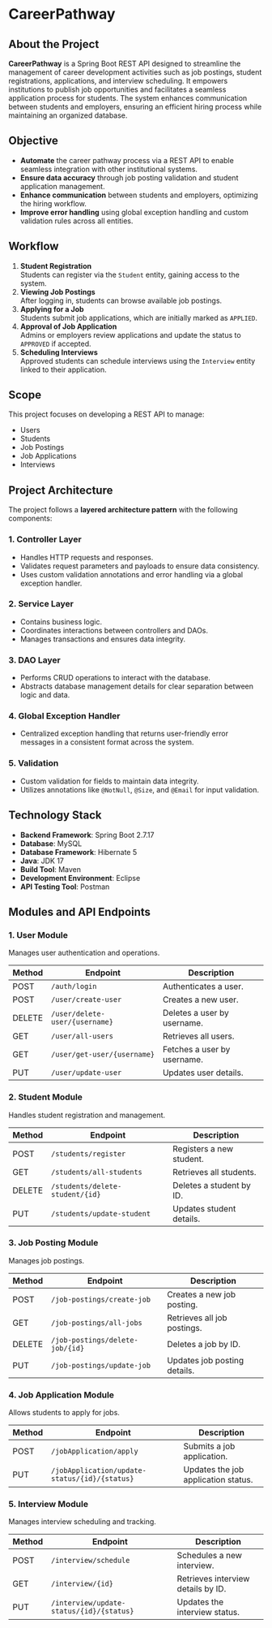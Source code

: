 # CareerPathway

## About the Project
**CareerPathway** is a Spring Boot REST API designed to streamline the management of career development activities such as job postings, student registrations, applications, and interview scheduling. It empowers institutions to publish job opportunities and facilitates a seamless application process for students. The system enhances communication between students and employers, ensuring an efficient hiring process while maintaining an organized database.

## Objective
- **Automate** the career pathway process via a REST API to enable seamless integration with other institutional systems.
- **Ensure data accuracy** through job posting validation and student application management.
- **Enhance communication** between students and employers, optimizing the hiring workflow.
- **Improve error handling** using global exception handling and custom validation rules across all entities.

## Workflow
1. **Student Registration**  
   Students can register via the `Student` entity, gaining access to the system.
2. **Viewing Job Postings**  
   After logging in, students can browse available job postings.
3. **Applying for a Job**  
   Students submit job applications, which are initially marked as `APPLIED`.
4. **Approval of Job Application**  
   Admins or employers review applications and update the status to `APPROVED` if accepted.
5. **Scheduling Interviews**  
   Approved students can schedule interviews using the `Interview` entity linked to their application.

## Scope
This project focuses on developing a REST API to manage:
- Users
- Students
- Job Postings
- Job Applications
- Interviews

## Project Architecture
The project follows a **layered architecture pattern** with the following components:

### 1. Controller Layer
- Handles HTTP requests and responses.
- Validates request parameters and payloads to ensure data consistency.
- Uses custom validation annotations and error handling via a global exception handler.

### 2. Service Layer
- Contains business logic.
- Coordinates interactions between controllers and DAOs.
- Manages transactions and ensures data integrity.

### 3. DAO Layer
- Performs CRUD operations to interact with the database.
- Abstracts database management details for clear separation between logic and data.

### 4. Global Exception Handler
- Centralized exception handling that returns user-friendly error messages in a consistent format across the system.

### 5. Validation
- Custom validation for fields to maintain data integrity.
- Utilizes annotations like `@NotNull`, `@Size`, and `@Email` for input validation.


## Technology Stack
- **Backend Framework**: Spring Boot 2.7.17
- **Database**: MySQL
- **Database Framework**: Hibernate 5
- **Java**: JDK 17
- **Build Tool**: Maven
- **Development Environment**: Eclipse
- **API Testing Tool**: Postman


## Modules and API Endpoints

### 1. User Module
Manages user authentication and operations.

| Method | Endpoint                  | Description                  |
|--------|---------------------------|------------------------------|
| POST   | `/auth/login`              | Authenticates a user.        |
| POST   | `/user/create-user`         | Creates a new user.          |
| DELETE | `/user/delete-user/{username}` | Deletes a user by username.  |
| GET    | `/user/all-users`           | Retrieves all users.         |
| GET    | `/user/get-user/{username}` | Fetches a user by username.  |
| PUT    | `/user/update-user`         | Updates user details.        |



### 2. Student Module
Handles student registration and management.

| Method | Endpoint                  | Description                  |
|--------|---------------------------|------------------------------|
| POST   | `/students/register`       | Registers a new student.     |
| GET    | `/students/all-students`    | Retrieves all students.      |
| DELETE | `/students/delete-student/{id}` | Deletes a student by ID.    |
| PUT    | `/students/update-student`  | Updates student details.     |



### 3. Job Posting Module
Manages job postings.

| Method | Endpoint                   | Description                  |
|--------|----------------------------|------------------------------|
| POST   | `/job-postings/create-job`   | Creates a new job posting.   |
| GET    | `/job-postings/all-jobs`     | Retrieves all job postings.  |
| DELETE | `/job-postings/delete-job/{id}` | Deletes a job by ID.       |
| PUT    | `/job-postings/update-job`   | Updates job posting details. |


### 4. Job Application Module
Allows students to apply for jobs.

| Method | Endpoint                          | Description                            |
|--------|-----------------------------------|----------------------------------------|
| POST   | `/jobApplication/apply`           | Submits a job application.             |
| PUT    | `/jobApplication/update-status/{id}/{status}` | Updates the job application status. |



### 5. Interview Module
Manages interview scheduling and tracking.

| Method | Endpoint                          | Description                              |
|--------|-----------------------------------|------------------------------------------|
| POST   | `/interview/schedule`             | Schedules a new interview.               |
| GET    | `/interview/{id}`                 | Retrieves interview details by ID.       |
| PUT    | `/interview/update-status/{id}/{status}` | Updates the interview status.       |


